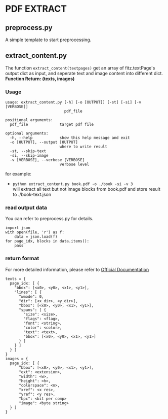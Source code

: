 PDF EXTRACT 
====================  
 
preprocess.py
---------------------
A simple template to start preprocessing.  

extract_content.py
-------------------------
The function `extract_content(textpages)` get an array of fitz.textPage's output dict as input, and seperate text and image content into different dict.  
**Function Return: (texts, images)**

### Usage
```
usage: extract_content.py [-h] [-o [OUTPUT]] [-st] [-si] [-v [VERBOSE]]
                          pdf_file

positional arguments:
  pdf_file              target pdf file

optional arguments:
  -h, --help            show this help message and exit
  -o [OUTPUT], --output [OUTPUT]
                        where to write result
  -st, --skip-text
  -si, --skip-image
  -v [VERBOSE], --verbose [VERBOSE]
                        verbose level
```
for example:   
 + `python extract_content.py book.pdf -o ./book -si -v 3`  
   will extract all text but not image blocks from book.pdf and store result to ./book-text.json  


### read output data
You can refer to preprocess.py for details.  
```
import json
with open(file, 'r') as f:
    data = json.load(f)
for page_idx, blocks in data.items():
    pass
```

### return format
For more detailed information, please refer to [Official Documentation](https://pymupdf.readthedocs.io/en/latest/textpage.html#dictionary-structure-of-extractdict-and-extractrawdict)  
```
texts = {
  page_idx: [ {
    "bbox": [<x0>, <y0>, <x1>, <y1>], 
    "lines": [ {
      "wmode": 0, 
      "dir": [<x_dir>, <y_dir>], 
      "bbox": [<x0>, <y0>, <x1>, <y1>], 
      "spans": [ {
        "size": <size>, 
        "flags": <flag>, 
        "font": <string>, 
        "color": <color>, 
        "text": <text>, 
        "bbox": [<x0>, <y0>, <x1>, <y1>]
      } ]
    } ]
  } ]
}
images = {
  page_idx: [ {
      "bbox": [<x0>, <y0>, <x1>, <y1>], 
      "ext": <extension>,
      "width": <w>,
      "height": <h>,
      "colorspace": <n>,
      "xref": <x res>,
      "yref": <y res>,
      "bpc": <bit per comp>
      "image": <byte string>
  } ]
}
```